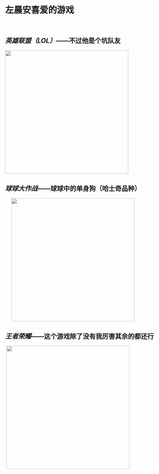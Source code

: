 
<HTML>
  <head>
    <title>左晨安喜爱的游戏</title>
  </head>
      <body>
      <H1>左晨安喜爱的游戏</H1>
      <h2><em>英雄联盟（LOL）</em>——不过他是个坑队友</h2>
      <img src="http://att.bbs.duowan.com/forum/201312/07/155555dbdarary661ruy1u.gif" width="400" height="400" /> 
      <h2><em>球球大作战</em>——球球中的单身狗（哈士奇品种）</h2>
      <img src="http://r3.ykimg.com/0541040855D745096A0A4F3B79BCC5A3" width="400" height="400"/>
      <h2><em>王者荣耀</em>——这个游戏除了没有我厉害其余的都还行</h2>
       <img src="http://n.sinaimg.cn/97973/transform/20160603/9UBJ-fxsvenx3182989.jpg" width="400" height="400"/>
      </body>
</HTML>
